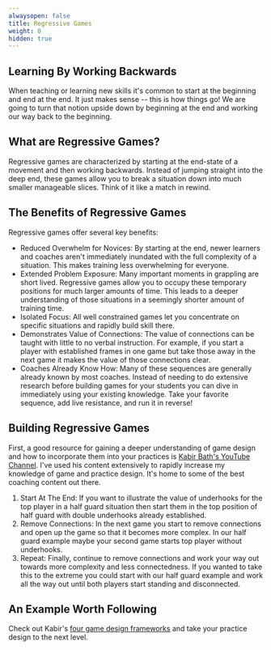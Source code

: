 ```yaml
---
alwaysopen: false
title: Regressive Games
weight: 0
hidden: true
---
```


## Learning By Working Backwards
When teaching or learning new skills it's common to start at the beginning and end at the end. It just makes sense -- this is how things go! We are going to turn that notion upside down by beginning at the end and working our way back to the beginning.

## What are Regressive Games?
Regressive games are characterized by starting at the end-state of a movement and then working backwards. Instead of jumping straight into the deep end, these games allow you to break a situation down into much smaller manageable slices. Think of it like a match in rewind.

## The Benefits of Regressive Games
Regressive games offer several key benefits:

* Reduced Overwhelm for Novices: By starting at the end, newer learners and coaches aren't immediately inundated with the full complexity of a situation. This makes training less overwhelming for everyone.
* Extended Problem Exposure: Many important moments in grappling are short lived. Regressive games allow you to occupy these temporary positions for much larger amounts of time. This leads to a deeper understanding of those situations in a seemingly shorter amount of training time.
* Isolated Focus: All well constrained games let you concentrate on specific situations and rapidly build skill there.
* Demonstrates Value of Connections: The value of connections can be taught with little to no verbal instruction. For example, if you start a player with established frames in one game but take those away in the next game it makes the value of those connections clear.
* Coaches Already Know How: Many of these sequences are generally already known by most coaches. Instead of needing to do extensive research before building games for your students you can dive in immediately using your existing knowledge. Take your favorite sequence, add live resistance, and run it in reverse!

## Building Regressive Games
First, a good resource for gaining a deeper understanding of game design and how to incorporate them into your practices is [Kabir Bath's YouTube Channel](https://aplwzv.clicks.mlsend.com/tl/cl/eyJ2Ijoie1wiYVwiOjkxNzE2NCxcImxcIjoxMjI0NjM0Njc3MzYxMzk2MjksXCJyXCI6MTIyNDYzNDY3OTQyNzA4NDIwfSIsInMiOiJiZGMxZmQzMjZkM2Y0MWJjIn0). I've used his content extensively to rapidly increase my knowledge of game and practice design. It's home to some of the best coaching content out there.

1. Start At The End: If you want to illustrate the value of underhooks for the top player in a half guard situation then start them in the top position of half guard with double underhooks already established.
2. Remove Connections: In the next game you start to remove connections and open up the game so that it becomes more complex. In our half guard example maybe your second game starts top player without underhooks.
3. Repeat: Finally, continue to remove connections and work your way out towards more complexity and less connectedness. If you wanted to take this to the extreme you could start with our half guard example and work all the way out until both players start standing and disconnected.

## An Example Worth Following
Check out Kabir's [four game design frameworks](https://youtu.be/kdDFMDFPiVA?si=5PAd_ot3wzC6_25-) and take your practice design to the next level.